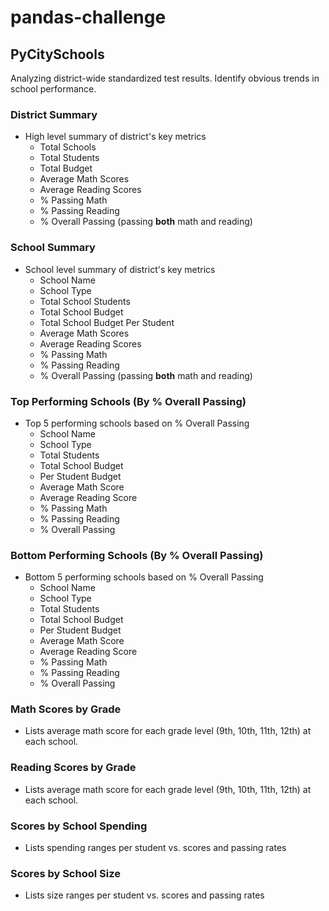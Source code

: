 # pandas-challenge

## PyCitySchools
Analyzing district-wide standardized test results.
Identify obvious trends in school performance.

### District Summary
- High level summary of district's key metrics
    - Total Schools
    - Total Students
    - Total Budget
    - Average Math Scores
    - Average Reading Scores
    - % Passing Math
    - % Passing Reading
    - % Overall Passing (passing **both** math and reading)
    
### School Summary
- School level summary of district's key metrics
    - School Name
    - School Type
    - Total School Students
    - Total School Budget
    - Total School Budget Per Student
    - Average Math Scores
    - Average Reading Scores
    - % Passing Math
    - % Passing Reading
    - % Overall Passing (passing **both** math and reading)

### Top Performing Schools (By % Overall Passing)
- Top 5 performing schools based on % Overall Passing
    - School Name
    - School Type
    - Total Students
    - Total School Budget
    - Per Student Budget
    - Average Math Score
    - Average Reading Score
    - % Passing Math
    - % Passing Reading
    - % Overall Passing

### Bottom Performing Schools (By % Overall Passing)
- Bottom 5 performing schools based on % Overall Passing
    - School Name
    - School Type
    - Total Students
    - Total School Budget
    - Per Student Budget
    - Average Math Score
    - Average Reading Score
    - % Passing Math
    - % Passing Reading
    - % Overall Passing

### Math Scores by Grade
- Lists average math score for each grade level (9th, 10th, 11th, 12th) at each school.

### Reading Scores by Grade
- Lists average math score for each grade level (9th, 10th, 11th, 12th) at each school.

### Scores by School Spending
- Lists spending ranges per student vs. scores and passing rates

### Scores by School Size
- Lists size ranges per student vs. scores and passing rates